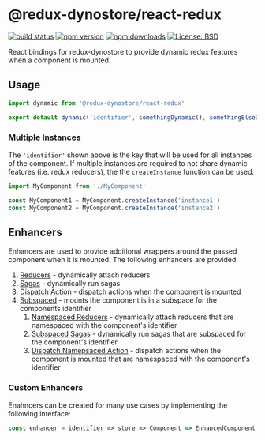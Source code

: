 # @redux-dynostore/react-redux

[![build status](https://img.shields.io/travis/ioof-holdings/redux-dynostore/master.svg?style=flat-square)](https://travis-ci.org/ioof-holdings/redux-dynostore)
[![npm version](https://img.shields.io/npm/v/@redux-dynostore/react-redux.svg?style=flat-square)](https://www.npmjs.com/package/redux-dynostore-react-redux)
[![npm downloads](https://img.shields.io/npm/dm/@redux-dynostore/react-redux.svg?style=flat-square)](https://www.npmjs.com/package/@redux-dynostore/react-redux)
[![License: BSD](https://img.shields.io/npm/l/@redux-dynostore/react-redux.svg?style=flat-square)](/LICENSE.md)

React bindings for redux-dynostore to provide dynamic redux features when a component is mounted.

## Usage

```javascript
import dynamic from '@redux-dynostore/react-redux'

export default dynamic('identifier', somethingDynamic(), somethingElseDynamic('with parameters'))(MyComponent)
```

### Multiple Instances

The `'identifier'` shown above is the key that will be used for all instances of the component.  If multiple instances are required to not share dynamic features (i.e. redux reducers), the the `createInstance` function can be used:

```javascript
import MyComponent from './MyComponent'

const MyComponent1 = MyComponent.createInstance('instance1')
const MyComponent2 = MyComponent.createInstance('instance2')
```

## Enhancers

Enhancers are used to provide additional wrappers around the passed component when it is mounted. The following enhancers are provided:

1. [Reducers](/packages/redux-dynostore-core) - dynamically attach reducers
2. [Sagas](/packages/redux-dynostore-redux-saga) - dynamically run sagas
3. [Dispatch Action](/packages/redux-dynostore-core) - dispatch actions when the component is mounted
4. [Subspaced](/packages/redux-dynostore-react-redux-subspace) - mounts the component is in a subspace for the components identifier
   1. [Namespaced Reducers](/packages/redux-dynostore-redux-subspace) - dynamically attach reducers that are namespaced with the component's identifier
   2. [Subspaced Sagas](/packages/redux-dynostore-redux-subspace-saga) - dynamically run sagas that are subspaced for the component's identifier
   3. [Dispatch Namepsaced Action](/packages/redux-dynostore-redux-subspace) - dispatch actions when the component is mounted that are namespaced with the component's identifier

### Custom Enhancers

Enahncers can be created for many use cases by implementing the following interface:

```javascript
const enhancer = identifier => store => Component => EnhancedComponent
```

